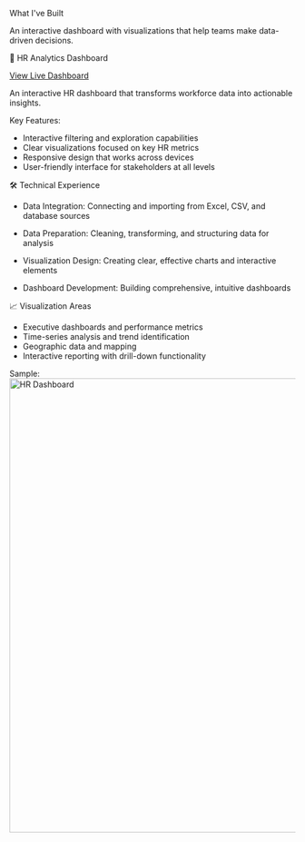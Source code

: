 What I've Built

An interactive dashboard with visualizations that help teams make data-driven decisions.

🎯 HR Analytics Dashboard

[View Live Dashboard](https://public.tableau.com/app/profile/jordan.chong6517/viz/HRDashboard_17537593566700/HRSummary?publish=yes)

An interactive HR dashboard that transforms workforce data into actionable insights.

Key Features:

- Interactive filtering and exploration capabilities
- Clear visualizations focused on key HR metrics
- Responsive design that works across devices
- User-friendly interface for stakeholders at all levels

🛠️ Technical Experience

- Data Integration: Connecting and importing from Excel, CSV, and database sources

- Data Preparation: Cleaning, transforming, and structuring data for analysis

- Visualization Design: Creating clear, effective charts and interactive elements

- Dashboard Development: Building comprehensive, intuitive dashboards

📈 Visualization Areas

- Executive dashboards and performance metrics
- Time-series analysis and trend identification
- Geographic data and mapping
- Interactive reporting with drill-down functionality

Sample:
<img width="1399" height="800" alt="HR Dashboard" src="https://github.com/user-attachments/assets/967f7f3d-80ab-4b7d-b1d7-b1c18e69a249" />
